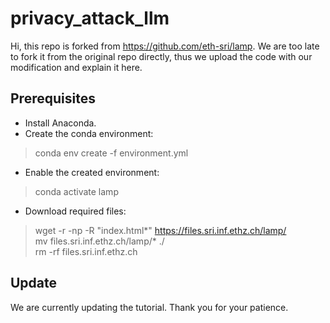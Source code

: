 # privacy_attack_llm

Hi, this repo is forked from https://github.com/eth-sri/lamp. We are too late to fork it from the original repo directly, thus we upload the code with our modification and explain it here.

## Prerequisites
- Install Anaconda. 
- Create the conda environment:<br>
> conda env create -f environment.yml
- Enable the created environment:<br>
> conda activate lamp
- Download required files:<br>
> wget -r -np -R "index.html*" https://files.sri.inf.ethz.ch/lamp/  
> mv files.sri.inf.ethz.ch/lamp/* ./    
> rm -rf files.sri.inf.ethz.ch

## Update

We are currently updating the tutorial. Thank you for your patience.
